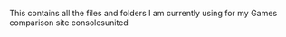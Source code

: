 This contains all the files and folders I am currently using for my Games comparison site consolesunited
